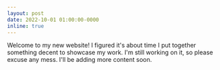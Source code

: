 ```yaml
---
layout: post
date: 2022-10-01 01:00:00-0000
inline: true
---
```


Welcome to my new website! I figured it's about time I put together something decent to showcase my work. I'm still working on it, so please excuse any mess. I'll be adding more content soon.